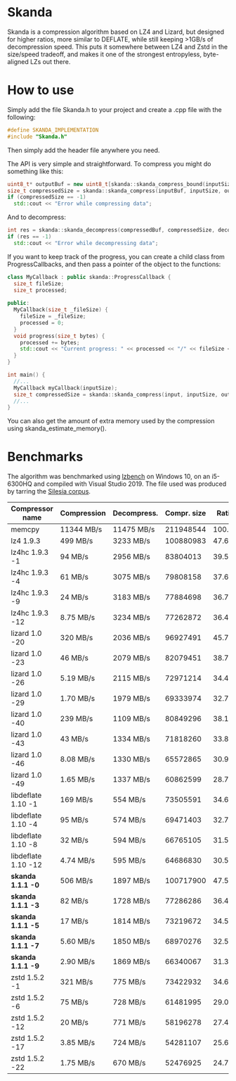 # Skanda

Skanda is a compression algorithm based on LZ4 and Lizard, but designed for higher ratios, more similar to DEFLATE, while still keeping >1GB/s of decompression speed. This puts it somewhere between LZ4 and Zstd in the size/speed tradeoff, and makes it one of the strongest entropyless, byte-aligned LZs out there.

# How to use

Simply add the file Skanda.h to your project and create a .cpp file with the following:
```cpp
#define SKANDA_IMPLEMENTATION
#include "Skanda.h"
```
Then simply add the header file anywhere you need.

The API is very simple and straightforward. To compress you might do something like this:
```cpp
uint8_t* outputBuf = new uint8_t[skanda::skanda_compress_bound(inputSize)];
size_t compressedSize = skanda::skanda_compress(inputBuf, inputSize, outputBuf, level);
if (compressedSize == -1)
  std::cout << "Error while compressing data";
```
And to decompress:
```cpp
int res = skanda::skanda_decompress(compressedBuf, compressedSize, decompressedBuf, uncompressedSize);
if (res == -1)
  std::cout << "Error while decompressing data";
```

If you want to keep track of the progress, you can create a child class from ProgressCallbacks, and then pass a pointer of the object to the functions:
```cpp
class MyCallback : public skanda::ProgressCallback {
  size_t fileSize;
  size_t processed;
  
public:
  MyCallback(size_t _fileSize) {
    fileSize = _fileSize;
    processed = 0;
  }
  void progress(size_t bytes) {
    processed += bytes;
    std::cout << "Current progress: " << processed << "/" << fileSize << "\n";
  }
}

int main() {
  //...
  MyCallback myCallback(inputSize);
  size_t compressedSize = skanda::skanda_compress(input, inputSize, output, level, &myCallback);
  //...
}
```

You can also get the amount of extra memory used by the compression using skanda_estimate_memory().

# Benchmarks

The algorithm was benchmarked using [lzbench](https://github.com/inikep/lzbench) on Windows 10, on an i5-6300HQ and compiled with Visual Studio 2019. The file used was produced by tarring the [Silesia corpus](http://sun.aei.polsl.pl/~sdeor/index.php?page=silesia).

| Compressor name         | Compression| Decompress.| Compr. size | Ratio |
| ---------------         | -----------| -----------| ----------- | ----- |
| memcpy                  | 11344 MB/s | 11475 MB/s |   211948544 |100.00 |
| lz4 1.9.3               |   499 MB/s |  3233 MB/s |   100880983 | 47.60 |
| lz4hc 1.9.3 -1          |    94 MB/s |  2956 MB/s |    83804013 | 39.54 |
| lz4hc 1.9.3 -4          |    61 MB/s |  3075 MB/s |    79808158 | 37.65 |
| lz4hc 1.9.3 -9          |    24 MB/s |  3183 MB/s |    77884698 | 36.75 |
| lz4hc 1.9.3 -12         |  8.75 MB/s |  3234 MB/s |    77262872 | 36.45 |
| lizard 1.0 -20          |   320 MB/s |  2036 MB/s |    96927491 | 45.73 |
| lizard 1.0 -23          |    46 MB/s |  2079 MB/s |    82079451 | 38.73 |
| lizard 1.0 -26          |  5.19 MB/s |  2115 MB/s |    72971214 | 34.43 |
| lizard 1.0 -29          |  1.70 MB/s |  1979 MB/s |    69333974 | 32.71 |
| lizard 1.0 -40          |   239 MB/s |  1109 MB/s |    80849296 | 38.15 |
| lizard 1.0 -43          |    43 MB/s |  1334 MB/s |    71818260 | 33.88 |
| lizard 1.0 -46          |  8.08 MB/s |  1330 MB/s |    65572865 | 30.94 |
| lizard 1.0 -49          |  1.65 MB/s |  1337 MB/s |    60862599 | 28.72 |
| libdeflate 1.10 -1      |   169 MB/s |   554 MB/s |    73505591 | 34.68 |
| libdeflate 1.10 -4      |    95 MB/s |   574 MB/s |    69471403 | 32.78 |
| libdeflate 1.10 -8      |    32 MB/s |   594 MB/s |    66765105 | 31.50 |
| libdeflate 1.10 -12     |  4.74 MB/s |   595 MB/s |    64686830 | 30.52 |
| **skanda 1.1.1 -0**     |   506 MB/s |  1897 MB/s |   100717900 | 47.52 |
| **skanda 1.1.1 -3**     |    82 MB/s |  1728 MB/s |    77286286 | 36.46 |
| **skanda 1.1.1 -5**     |    17 MB/s |  1814 MB/s |    73219672 | 34.55 |
| **skanda 1.1.1 -7**     |  5.60 MB/s |  1850 MB/s |    68970276 | 32.54 |
| **skanda 1.1.1 -9**     |  2.90 MB/s |  1869 MB/s |    66340067 | 31.30 |
| zstd 1.5.2 -1           |   321 MB/s |   775 MB/s |    73422932 | 34.64 |
| zstd 1.5.2 -6           |    75 MB/s |   728 MB/s |    61481995 | 29.01 |
| zstd 1.5.2 -12          |    20 MB/s |   771 MB/s |    58196278 | 27.46 |
| zstd 1.5.2 -17          |  3.85 MB/s |   724 MB/s |    54281107 | 25.61 |
| zstd 1.5.2 -22          |  1.75 MB/s |   670 MB/s |    52476925 | 24.76 |
